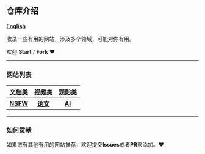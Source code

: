 ## 仓库介绍 
[**English**](assets/English.md)

收录一些有用的网站，涉及多个领域，可能对你有用。

欢迎 **Start** / **Fork** :heart:

---

### 网站列表

|[文档类](document.md)|[视频类](docs/video.md)|[观影类](docs/movie.md)|
|:---:|:---:|:---:|
|[**NSFW**](docs/nsfw.md)|[**论文**](docs/thesis.md)|[**AI**](docs/ai.md)|

---

### 如何贡献
如果您有其他有用的网站推荐，欢迎提交**Issues**或者**PR**来添加。:heart: